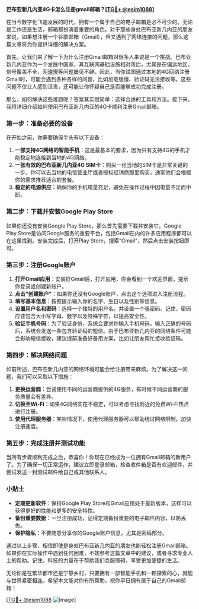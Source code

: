 **巴布亚新几内亚4G卡怎么注册gmail邮箱？[[TG💪+ @esim1088](https://t.me/s/esim1088)]**

在当今数字化飞速发展的时代，拥有一个属于自己的电子邮箱是必不可少的。无论是工作还是生活，邮箱都扮演着重要的角色。对于那些身处巴布亚新几内亚的朋友来说，如果想注册一个谷歌邮箱（Gmail），但又遇到了网络连接的问题，那么这篇文章将为你提供详细的解决方案。

首先，让我们来了解一下为什么注册Gmail邮箱对很多人来说是一个挑战。巴布亚新几内亚作为一个发展中国家，其互联网基础设施相对落后，尤其是在偏远地区，信号覆盖不全，网速慢等问题屡见不鲜。因此，当你试图通过本地的4G网络注册Gmail时，可能会遇到各种各样的问题，比如加载缓慢、验证码无法接收等。这些问题不仅让人感到沮丧，还可能让你怀疑自己是否能够成功完成注册。

那么，如何解决这些难题呢？答案其实很简单：选择合适的工具和方法。接下来，我将详细介绍如何使用巴布亚新几内亚的4G卡顺利注册Gmail邮箱。

### 第一步：准备必要的设备

在开始之前，你需要确保手头有以下设备：
1. **一部支持4G网络的智能手机**：这是最基本的要求，因为只有支持4G的手机才能稳定地连接到当地的4G网络。
2. **一张有效的巴布亚新几内亚4G SIM卡**：购买一张当地的SIM卡是非常关键的一步。你可以去当地的电信营业厅或者授权经销商那里购买，通常他们会根据你的需求推荐适合的套餐。
3. **稳定的电源供应**：确保你的手机电量充足，避免在操作过程中因电量不足而中断。

### 第二步：下载并安装Google Play Store

如果你还没有安装Google Play Store，那么首先需要下载并安装它。Google Play Store是访问Google服务的重要平台，包括Gmail在内的许多应用程序都可以在这里找到。安装完成后，打开Play Store，搜索“Gmail”，然后点击安装按钮即可。

### 第三步：注册Google账户

1. **打开Gmail应用**：安装好Gmail后，打开应用，你会看到一个欢迎界面，提示你登录或创建新账户。
2. **点击“创建账户”**：如果你还没有Google账户，点击这个选项进入注册流程。
3. **填写基本信息**：按照提示输入你的名字、生日以及性别等信息。
4. **设置用户名和密码**：选择一个独特的用户名，并设置一个强密码。记住，密码应该包含大小写字母、数字以及特殊字符，以提高安全性。
5. **验证手机号码**：为了验证身份，系统会要求你输入手机号码。输入正确的号码后，系统会发送一条包含验证码的短信。由于巴布亚新几内亚的网络条件可能会影响短信接收，建议提前准备好备用方案，比如让朋友帮忙接收验证码。

### 第四步：解决网络问题

如前所述，巴布亚新几内亚的网络环境可能会给注册带来麻烦。为了解决这一问题，我们可以采取以下措施：

1. **更换运营商**：尝试使用不同的运营商提供的4G服务，有时候不同运营商的服务质量会有差异。
2. **切换至Wi-Fi**：如果4G网络实在不稳定，可以考虑寻找附近的免费Wi-Fi热点进行注册。
3. **使用代理服务器**：某些情况下，使用代理服务器可以帮助绕过网络限制，加快注册速度。

### 第五步：完成注册并测试功能

当所有步骤顺利完成之后，恭喜你！你现在已经成为一位拥有Gmail邮箱的新用户了。为了确保一切正常运作，建议立即登录邮箱，检查收件箱是否有欢迎邮件，并尝试发送一封测试邮件给自己或其他联系人。

### 小贴士

- **定期更新软件**：保持Google Play Store和Gmail应用处于最新版本，这样可以获得更好的性能和更多的安全特性。
- **备份重要数据**：一旦注册成功，记得定期备份重要的电子邮件内容，以防丢失。
- **保护隐私**：不要随意分享你的Google账户信息，尤其是密码部分。

通过以上步骤，相信即使是身处巴布亚新几内亚的朋友也能轻松注册Gmail邮箱。如果你在实际操作中遇到任何困难，不妨参考这篇文章中的建议，或者寻求专业人士的帮助。记住，科技的力量在于帮助我们克服障碍，享受更加便捷的生活。

无论你是在繁华都市还是宁静乡村，只要拥有一部智能手机和一颗探索的心，就能与世界紧密相连。希望本文能对你有所帮助，祝你早日拥有属于自己的Gmail邮箱！

[[TG💪+ @esim1088](https://t.me/s/esim1088) ![Image](https://i.postimg.cc/4NQfJmqS/Snipaste-2025-05-13-00-14-12.png)]